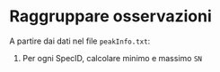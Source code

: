 # Raggruppare osservazioni

A partire dai dati nel file ```peakInfo.txt```:

1. Per ogni SpecID, calcolare minimo e massimo ```SN```
